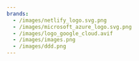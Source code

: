 ```yaml
---
brands:
  - /images/netlify_logo.svg.png
  - /images/microsoft_azure_logo.svg.png
  - /images/logo_google_cloud.avif
  - /images/images.png
  - /images/ddd.png
---
```

